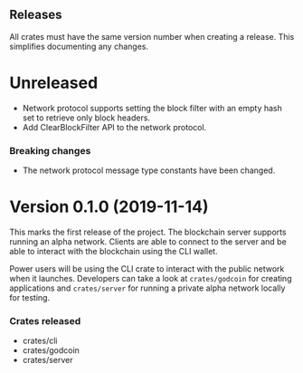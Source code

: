## Releases

All crates must have the same version number when creating a release. This
simplifies documenting any changes.

# Unreleased

- Network protocol supports setting the block filter with an empty hash set to
  retrieve only block headers.
- Add ClearBlockFilter API to the network protocol.

### Breaking changes

- The network protocol message type constants have been changed.

# Version 0.1.0 (2019-11-14)

This marks the first release of the project. The blockchain server supports
running an alpha network. Clients are able to connect to the server and be able
to interact with the blockchain using the CLI wallet.

Power users will be using the CLI crate to interact with the public network when
it launches. Developers can take a look at `crates/godcoin` for creating
applications and `crates/server` for running a private alpha network locally for
testing.

### Crates released
- crates/cli
- crates/godcoin
- crates/server
